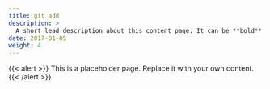```yaml
---
title: git add
description: >
  A short lead description about this content page. It can be **bold** or _italic_ and can be split over multiple paragraphs.
date: 2017-01-05
weight: 4
---
```


{{< alert >}}
This is a placeholder page. Replace it with your own content.
{{< /alert >}}


